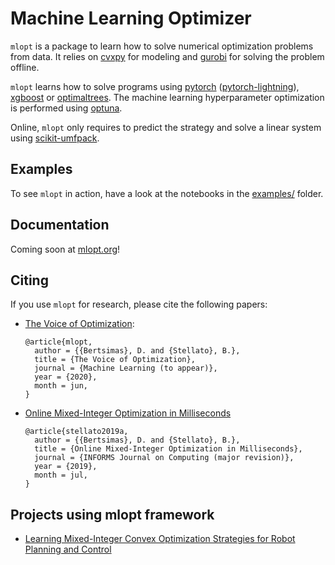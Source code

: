# Machine Learning Optimizer

`mlopt` is a package to learn how to solve numerical optimization problems from data. It relies on [cvxpy](https://cvxpy.org) for modeling and [gurobi](https://www.gurobi.com/) for solving the problem offline.

`mlopt` learns how to solve programs using [pytorch](https://pytorch.org/) ([pytorch-lightning](https://github.com/PyTorchLightning/pytorch-lightning)), [xgboost](https://xgboost.readthedocs.io/en/latest/) or [optimaltrees](https://docs.interpretable.ai/stable). The machine learning hyperparameter optimization is performed using [optuna](https://optuna.org/).

Online, `mlopt` only requires to predict the strategy and solve a linear system using [scikit-umfpack](https://github.com/scikit-umfpack/scikit-umfpack).

## Examples

To see `mlopt` in action, have a look at the notebooks in the [examples/](./examples/) folder.

## Documentation

Coming soon at [mlopt.org](https://mlopt.org)!

## Citing

If you use `mlopt` for research, please cite the following papers:

* [The Voice of Optimization](https://arxiv.org/pdf/1812.09991.pdf):

  ```
  @article{mlopt,
    author = {{Bertsimas}, D. and {Stellato}, B.},
    title = {The Voice of Optimization},
    journal = {Machine Learning (to appear)},
    year = {2020},
    month = jun,
  }
  ```

* [Online Mixed-Integer Optimization in Milliseconds](https://arxiv.org/pdf/1907.02206.pdf)

  ```
  @article{stellato2019a,
    author = {{Bertsimas}, D. and {Stellato}, B.},
    title = {Online Mixed-Integer Optimization in Milliseconds},
    journal = {INFORMS Journal on Computing (major revision)},
    year = {2019},
    month = jul,
  }
  ```


## Projects using mlopt framework


* [Learning Mixed-Integer Convex Optimization Strategies for Robot Planning and Control](https://arxiv.org/pdf/2004.03736.pdf)

